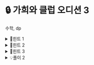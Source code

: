 # 🔒 가희와 클럽 오디션 3
수학, dp
<details>
<summary>🔑힌트 1</summary>
문제에서 물어보는 것이 무엇인가요? 중요한 factor는 무엇인가요?
</details>
<details>
<summary>🔑힌트 2</summary>
역방향 노트를 lv개 중 k개 뽑고 생각해 봅시다. 
</details>
<details>
<summary>🔑힌트 3</summary>
정방향 노트에 대해서 역방향 노트 하나씩 존재한다고 했나요? <br>
그러면 정방향 lv개 해 놓고, 그 중 몇 개를 선택해서 역방향으로 설정하면 어떨까요?
</details>
<details>
<summary>💡풀이 2</summary>
dp[lv][rev]를 아래와 같이 정의하면 어떨까요? <br>
키 노트의 레벨이 lv이고, 역 방향 키 노트의 개수가 rev인 가짓수.
</details>